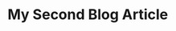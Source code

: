 <!--
description: blog article
template: article.html
appendToTarget: true
name: index.html
title: My Second Blog
category:
  - Web Development
  - JavaScript
-->

# My Second Blog Article